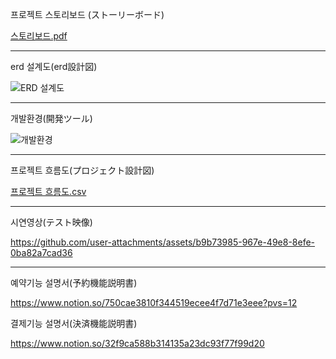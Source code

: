 프로젝트 스토리보드 (ストーリーボード)

[스토리보드.pdf](https://github.com/user-attachments/files/16668920/default.pdf)




------------------------------------------------------------------------------------------------------




erd 설계도(erd設計図)

![ERD 설계도](https://github.com/user-attachments/assets/5aa7c293-17db-4c58-a46f-f9f5699bb3ae)

------------------------------------------------------------------------------------------------------




개발환경(開発ツール)

![개발환경](https://github.com/user-attachments/assets/7ae585f5-8cab-4925-b415-063bdf38793e)




-----------------------------------------------------------------------------------------------------




프로젝트 흐름도(プロジェクト設計図)

[프로젝트 흐름도.csv](https://github.com/user-attachments/files/16671399/default.csv)




------------------------------------------------------------------------------------------------------




시연영상(テスト映像)

https://github.com/user-attachments/assets/b9b73985-967e-49e8-8efe-0ba82a7cad36





-----------------------------------------------------------------------------------------------------



예약기능 설명서(予約機能説明書)

https://www.notion.so/750cae3810f344519ecee4f7d71e3eee?pvs=12

결제기능 설명서(決済機能説明書)

https://www.notion.so/32f9ca588b314135a23dc93f77f99d20

